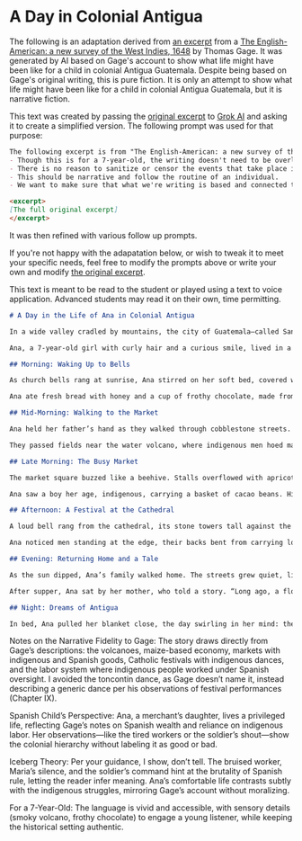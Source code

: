 # A Day in Colonial Antigua

The following is an adaptation derived from [an excerpt](../../unit3/resources/A_new_survey_of_the_West_Indies.md) from a [The English-American: a new survey of the West Indies, 1648](https://openlibrary.org/books/OL14273679M/The_English-American) by Thomas Gage. It was generated by AI based on Gage's account to show what life might have been like for a child in colonial Antigua Guatemala. Despite being based on Gage's original writing, this is pure fiction. It is only an attempt to show what life might have been like for a child in colonial Antigua Guatemala, but it is narrative fiction.

This text was created by passing the [original excerpt](../../unit3/resources/A_new_survey_of_the_West_Indies.md) to [Grok AI](https://grok.com/) and asking it to create a simplified version. The following prompt was used for that purpose:

```markdown
The following excerpt is from "The English-American: a new survey of the West Indies, 1648" by Thomas Gage. I need you to rewrite this for a 7-year-old to demonstrate what a  day might be like for an individual living in in colonial Antigua. You must follow these requirements:
- Though this is for a 7-year-old, the writing doesn't need to be overly juvenile. Since this will be read to the student, it can be 4-5 reading levels above the typical 7-year-old reading level.
- There is no reason to sanitize or censor the events that take place in this excerpt. This is for a history class and we do not need to "protect" the child from reality.
- This should be narrative and follow the routine of an individual.
- We want to make sure that what we're writing is based and connected to Thomas Gage's account.

<excerpt>
[The full original excerpt]
</excerpt>
```
It was then refined with various follow up prompts.

If you're not happy with the adapatation below, or wish to tweak it to meet your specific needs, feel free to modify the prompts above or write your own and modify [the original excerpt](../../unit3/resources/A_new_survey_of_the_West_Indies.md).

This text is meant to be read to the student or played using a text to voice application. Advanced students may read it on their own, time permitting.

```markdown
# A Day in the Life of Ana in Colonial Antigua

In a wide valley cradled by mountains, the city of Guatemala—called Santiago de Guatemala by the Spanish—bustled with life. Two great volcanoes stood nearby: one held water and green gardens, the other smoked and rumbled, as if alive. This was colonial Antigua in 1648, a place where Spanish families like Ana’s lived as rulers, alongside indigenous people who worked the land.

Ana, a 7-year-old girl with curly hair and a curious smile, lived in a stone house in the city’s center. Its walls were painted white, and a wooden cross hung above the door. Here’s what her day was like.

## Morning: Waking Up to Bells

As church bells rang at sunrise, Ana stirred on her soft bed, covered with a wool blanket from Spain. Her room smelled of bread baking in the kitchen, where an indigenous woman named Maria kneaded dough. Ana slipped on a linen dress and ran downstairs. Her father, a merchant, sat at a table, counting silver coins. “Good morning, Ana,” he said. “We’re off to the market soon.”

Ana ate fresh bread with honey and a cup of frothy chocolate, made from cacao beans Maria ground. She loved the sweet, bitter taste. “Maria, why do you make it so good?” Ana asked. Maria smiled but said little, her hands busy. Ana’s mother, sewing nearby, said, “Hurry, Ana. The market waits for no one.”

## Mid-Morning: Walking to the Market

Ana held her father’s hand as they walked through cobblestone streets. The smoking volcano loomed over the valley, its peak hazy. “Does it ever burn the city?” Ana asked. Her father chuckled. “It grumbles, but God and the saints keep us safe.” Ana nodded, imagining saints watching from the sky.

They passed fields near the water volcano, where indigenous men hoed maize under the sun. Some carried heavy sacks toward the city, their faces sweaty. One man stumbled, and a Spanish soldier shouted, “Move faster!” Ana looked away, clutching her father’s hand tighter.

## Late Morning: The Busy Market

The market square buzzed like a beehive. Stalls overflowed with apricots, plantains, and maize cakes. Indigenous women sold puddings of pork and chili, while Spanish traders offered cloth and iron tools from ships far away. Ana’s father stopped at a stall, trading coins for maize and beef. “Cows are plenty here,” he said, proud. “This valley feeds us well.”

Ana saw a boy her age, indigenous, carrying a basket of cacao beans. His arms looked tired, and his shirt was torn. “Papa, why does he work so hard?” she asked. Her father glanced over. “His people grow our food and carry our goods. That’s how we live.” Ana said nothing, watching the boy disappear into the crowd.

## Afternoon: A Festival at the Cathedral

A loud bell rang from the cathedral, its stone towers tall against the sky. “It’s Día de Santo Domingo!” Ana clapped. She and her parents joined a crowd at the church, where priests in robes lit candles. Incense filled the air. Outside, indigenous dancers in bright cloaks moved to drums and pipes, their steps quick and rhythmic. Ana swayed to the music, her eyes wide. “What are they dancing for?” she asked her mother. “For the saint,” her mother said, “and their old ways, mixed together.”

Ana noticed men standing at the edge, their backs bent from carrying loads. One had a bruise on his arm. A priest gave them bread, but they looked weary. Ana wanted to ask why, but the drums kept her quiet.

## Evening: Returning Home and a Tale

As the sun dipped, Ana’s family walked home. The streets grew quiet, lit by torches. At supper, Maria served beef, maize cakes, and fruits from the market. Ana’s father talked of trade: “The ships bring more cloth soon. We’ll be rich!” Her mother smiled, but Maria, clearing plates, stayed silent.

After supper, Ana sat by her mother, who told a story. “Long ago, a flood came from the water volcano. A woman defied God, and the waters swept her away. That’s why we pray and give thanks.” Ana pictured a rushing river, her heart thumping.

## Night: Dreams of Antigua

In bed, Ana pulled her blanket close, the day swirling in her mind: the smoky volcano, the market’s colors, the dancers, the tired men. Life in Antigua was grand, with chocolate and festivals, but heavy too, with work she didn’t fully understand. She dreamed of saints and drums, the valley glowing under starlight.
```

Notes on the Narrative
Fidelity to Gage: The story draws directly from Gage’s descriptions: the volcanoes, maize-based economy, markets with indigenous and Spanish goods, Catholic festivals with indigenous dances, and the labor system where indigenous people worked under Spanish oversight. I avoided the toncontin dance, as Gage doesn’t name it, instead describing a generic dance per his observations of festival performances (Chapter IX).

Spanish Child’s Perspective: Ana, a merchant’s daughter, lives a privileged life, reflecting Gage’s notes on Spanish wealth and reliance on indigenous labor. Her observations—like the tired workers or the soldier’s shout—show the colonial hierarchy without labeling it as good or bad.

Iceberg Theory: Per your guidance, I show, don’t tell. The bruised worker, Maria’s silence, and the soldier’s command hint at the brutality of Spanish rule, letting the reader infer meaning. Ana’s comfortable life contrasts subtly with the indigenous struggles, mirroring Gage’s account without moralizing.

For a 7-Year-Old: The language is vivid and accessible, with sensory details (smoky volcano, frothy chocolate) to engage a young listener, while keeping the historical setting authentic.

